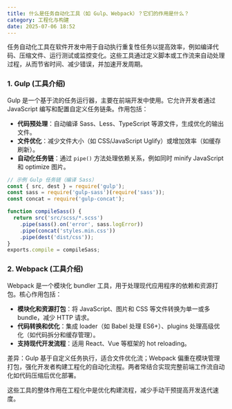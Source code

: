 ```yaml
---
title: 什么是任务自动化工具（如 Gulp、Webpack）？它们的作用是什么？
category: 工程化与构建
date: 2025-07-06 18:52
---
```

任务自动化工具在软件开发中用于自动执行重复性任务以提高效率，例如编译代码、压缩文件、运行测试或监控变化。这些工具通过定义脚本或工作流来自动处理过程，从而节省时间、减少错误，并加速开发周期。

### 1. Gulp (工具介绍)
Gulp 是一个基于流的任务运行器，主要在前端开发中使用。它允许开发者通过 JavaScript 编写和配置自定义任务链条。作用包括：
- **代码预处理**：自动编译 Sass、Less、TypeScript 等源文件，生成优化的输出文件。
- **文件优化**：减少文件大小（如 CSS/JavaScript Uglify）或增加效率（如缓存刷新）。
- **自动化任务链**：通过 `pipe()` 方法处理依赖关系，例如同时 minify JavaScript 和 optimize 图片。
```javascript
// 示例 Gulp 任务链（编译 Sass）
const { src, dest } = require('gulp');
const sass = require('gulp-sass')(require('sass'));
const concat = require('gulp-concat');

function compileSass() {
  return src('src/scss/*.scss')
    .pipe(sass().on('error', sass.logError))
    .pipe(concat('styles.min.css'))
    .pipe(dest('dist/css'));
}
exports.compile = compileSass;
```

### 2. Webpack (工具介绍)
Webpack 是一个模块化 bundler 工具，用于处理现代应用程序的依赖和资源打包。核心作用包括：
- **模块化和资源打包**：将 JavaScript、图片和 CSS 等文件转换为单一或多 bundle，减少 HTTP 请求。
- **代码转换和优化**：集成 loader（如 Babel 处理 ES6+）、plugins 处理高级优化（如代码拆分和缓存管理）。
- **支持现代开发流程**：适用 React、Vue 等框架的 hot reloading。

差异：Gulp 基于自定义任务执行，适合文件优化流；Webpack 偏重在模块管理打包，强化开发者构建工程化的自动化流程。两者常结合实现完整前端工作流自动化如代码压缩后优化部署。

这些工具的整体作用在工程化中是优化构建流程，减少手动干预提高开发迭代速度。
